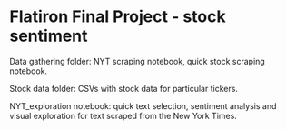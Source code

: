 # Flatiron Final Project - stock sentiment
Data gathering folder: NYT scraping notebook, quick stock scraping notebook.

Stock data folder: CSVs with stock data for particular tickers.

NYT_exploration notebook: quick text selection, sentiment analysis and visual exploration for text scraped from the New York Times.
